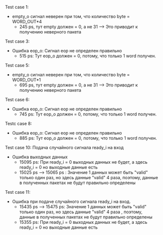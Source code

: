 Test case 1:
- empty_o сигнал неверен при том, что количество byte = WORD_OUT*4
  + 245 ps, тут empty должен = 0, а не 31 --> Это приводит к получению неверного пакета

<!-- Test case 2:
- Ошибка data_o: Последнее слово data_o неверно (лишние байты)
  + 2325 ps, тут data_o должен = 000....000063e100b3, а не 35a3e2dc617.....63e100b3 (Không có lỗi khi empty đúng ) -->

Test case 3:
- Ошибка eop_o: Сигнал eop не определен правильно
  + 515 ps: Тут eop_o должен = 0, потому, что только 1 word получен.

Test case 5:
- empty_o сигнал неверен при том, что количество byte = WORD_OUT*1
  + 695 ps, тут empty должен = 0, а не 31 --> Это приводит к получению неверного пакета

Test case 6:
- Ошибка eop_o: Сигнал eop не определен правильно
  + 745 ps: Тут eop_o должен = 0, потому, что только 1 word получен. 

Testc case 8:
- Ошибка eop_o: Сигнал eop не определен правильно
  + 885 ps: Тут eop_o должен = 0, потому, что только 1 word получен.

Test case 10: Подача случайного сигнала ready_i на вход
- Ошибка выходных данных
  + 15095 ps: При ready_i = 0 выходных данных не будет, а здесь ready_i = 0 но выходные данные есть
  + 15025 ps --> 15065 ps : Значение 1 данных может быть "valid" только один раз, но здесь данные "valid" 4 раза, поэтому, данные в полученных пакетах не будут правильно определены

Test case 11:
- Ошибка при подаче случайного сигнала ready_i на вход.
  + 15435 ps --> 15475 ps: Значение 1 данных может быть "valid" только один раз, но здесь данные "valid" 4 раза , поэтому, данные в полученных пакетах не будут правильно определены
  + 15355 ps: При ready_i = 0 выходных данных не будет, а здесь ready_i = 0 но выходные данные есть
